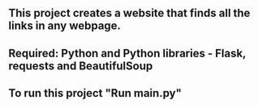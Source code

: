 ## This project creates a website that finds all the links in any webpage.

## Required: Python and Python libraries - Flask, requests and BeautifulSoup

## To run this project "Run main.py"